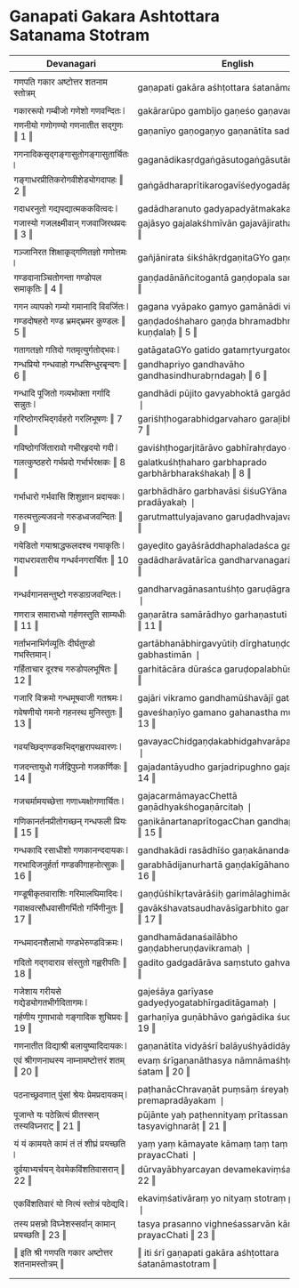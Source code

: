 # Ganapati Gakara Ashtottara Satanama Stotram

| Devanagari | English |
| ------ | ------ |
|  |  |
| गणपति गकार अष्टोत्तर शतनाम स्तोत्रम्   | gaṇapati gakāra aśhṭottara śatanāma stotram   |
|  |  |
| गकाररूपो गम्बीजो गणेशो गणवन्दितः ❘   | gakārarūpo gambījo gaṇeśo gaṇavanditaḥ ❘   |
| गणनीयो गणोगण्यो गणनातीत सद्गुणः ‖ 1 ‖   | gaṇanīyo gaṇogaṇyo gaṇanātīta sadguṇaḥ ‖ 1 ‖   |
|  |  |
| गगनादिकसृद्गङ्गासुतोगङ्गासुतार्चितः ❘   | gaganādikasṛdgaṅgāsutogaṅgāsutārcitaḥ ❘   |
| गङ्गाधरप्रीतिकरोगवीशेड्योगदापहः ‖ 2 ‖   | gaṅgādharaprītikarogavīśeḍyogadāpahaḥ ‖ 2 ‖   |
|  |  |
| गदाधरनुतो गद्यपद्यात्मककवित्वदः ❘   | gadādharanuto gadyapadyātmakakavitvadaḥ ❘   |
| गजास्यो गजलक्ष्मीवान् गजवाजिरथप्रदः ‖ 3 ‖   | gajāsyo gajalakśhmīvān gajavājirathapradaḥ ‖ 3 ‖   |
|  |  |
| गञ्जानिरत शिक्षाकृद्गणितज्ञो गणोत्तमः ❘   | gañjānirata śikśhākṛdgaṇitaGYo gaṇottamaḥ ❘   |
| गण्डदानाञ्चितोगन्ता गण्डोपल समाकृतिः ‖ 4 ‖   | gaṇḍadānāñcitogantā gaṇḍopala samākṛtiḥ ‖ 4 ‖   |
|  |  |
| गगन व्यापको गम्यो गमानादि विवर्जितः ❘   | gagana vyāpako gamyo gamānādi vivarjitaḥ ❘   |
| गण्डदोषहरो गण्ड भ्रमद्भ्रमर कुण्डलः ‖ 5 ‖   | gaṇḍadośhaharo gaṇḍa bhramadbhramara kuṇḍalaḥ ‖ 5 ‖   |
|  |  |
| गतागतज्ञो गतिदो गतमृत्युर्गतोद्भवः ❘   | gatāgataGYo gatido gatamṛtyurgatodbhavaḥ ❘   |
| गन्धप्रियो गन्धवाहो गन्धसिन्धुरबृन्दगः ‖ 6 ‖   | gandhapriyo gandhavāho gandhasindhurabṛndagaḥ ‖ 6 ‖   |
|  |  |
| गन्धादि पूजितो गव्यभोक्ता गर्गादि सन्नुतः ❘   | gandhādi pūjito gavyabhoktā gargādi sannutaḥ ❘   |
| गरिष्ठोगरभिद्गर्वहरो गरलिभूषणः ‖ 7 ‖   | gariśhṭhogarabhidgarvaharo garaḻibhūśhaṇaḥ ‖ 7 ‖   |
|  |  |
| गविष्ठोगर्जितारावो गभीरहृदयो गदी ❘   | gaviśhṭhogarjitārāvo gabhīrahṛdayo gadī ❘   |
| गलत्कुष्ठहरो गर्भप्रदो गर्भार्भरक्षकः ‖ 8 ‖   | galatkuśhṭhaharo garbhaprado garbhārbharakśhakaḥ ‖ 8 ‖   |
|  |  |
| गर्भाधारो गर्भवासि शिशुज्ञान प्रदायकः ❘   | garbhādhāro garbhavāsi śiśuGYāna pradāyakaḥ ❘   |
| गरुत्मत्तुल्यजवनो गरुडध्वजवन्दितः ‖ 9 ‖   | garutmattulyajavano garuḍadhvajavanditaḥ ‖ 9 ‖   |
|  |  |
| गयेडितो गयाश्राद्धफलदश्च गयाकृतिः ❘   | gayeḍito gayāśrāddhaphaladaśca gayākṛtiḥ ❘   |
| गदाधरावतारीच गन्धर्वनगरार्चितः ‖ 10 ‖   | gadādharāvatārīca gandharvanagarārcitaḥ ‖ 10 ‖   |
|  |  |
| गन्धर्वगानसन्तुष्टो गरुडाग्रजवन्दितः ❘   | gandharvagānasantuśhṭo garuḍāgrajavanditaḥ ❘   |
| गणरात्र समाराध्यो गर्हणस्तुति साम्यधीः ‖ 11 ‖   | gaṇarātra samārādhyo garhaṇastuti sāmyadhīḥ ‖ 11 ‖   |
|  |  |
| गर्ताभनाभिर्गव्यूतिः दीर्घतुण्डो गभस्तिमान् ❘   | gartābhanābhirgavyūtiḥ dīrghatuṇḍo gabhastimān ❘   |
| गर्हिताचार दूरश्च गरुडोपलभूषितः ‖ 12 ‖   | garhitācāra dūraśca garuḍopalabhūśhitaḥ ‖ 12 ‖   |
|  |  |
| गजारि विक्रमो गन्धमूषवाजी गतश्रमः ❘   | gajāri vikramo gandhamūśhavājī gataśramaḥ ❘   |
| गवेषणीयो गमनो गहनस्थ मुनिस्तुतः ‖ 13 ‖   | gaveśhaṇīyo gamano gahanastha munistutaḥ ‖ 13 ‖   |
|  |  |
| गवयच्छिद्गण्डकभिद्गह्वरापथवारणः ❘   | gavayacChidgaṇḍakabhidgahvarāpathavāraṇaḥ ❘   |
| गजदन्तायुधो गर्जद्रिपुघ्नो गजकर्णिकः ‖ 14 ‖   | gajadantāyudho garjadripughno gajakarṇikaḥ ‖ 14 ‖   |
|  |  |
| गजचर्मामयच्छेत्ता गणाध्यक्षोगणार्चितः ❘   | gajacarmāmayacChettā gaṇādhyakśhogaṇārcitaḥ ❘   |
| गणिकानर्तनप्रीतोगच्छन् गन्धफली प्रियः ‖ 15 ‖   | gaṇikānartanaprītogacChan gandhaphalī priyaḥ ‖ 15 ‖   |
|  |  |
| गन्धकादि रसाधीशो गणकानन्ददायकः ❘   | gandhakādi rasādhīśo gaṇakānandadāyakaḥ ❘   |
| गरभादिजनुर्हर्ता गण्डकीगाहनोत्सुकः ‖ 16 ‖   | garabhādijanurhartā gaṇḍakīgāhanotsukaḥ ‖ 16 ‖   |
|  |  |
| गण्डूषीकृतवाराशिः गरिमालघिमादिदः ❘   | gaṇḍūśhīkṛtavārāśiḥ garimālaghimādidaḥ ❘   |
| गवाक्षवत्सौधवासीगर्भितो गर्भिणीनुतः ‖ 17 ‖   | gavākśhavatsaudhavāsīgarbhito garbhiṇīnutaḥ ‖ 17 ‖   |
|  |  |
| गन्धमादनशैलाभो गण्डभेरुण्डविक्रमः ❘   | gandhamādanaśailābho gaṇḍabheruṇḍavikramaḥ ❘   |
| गदितो गद्गदाराव संस्तुतो गह्वरीपतिः ‖ 18 ‖   | gadito gadgadārāva saṃstuto gahvarīpatiḥ ‖ 18 ‖   |
|  |  |
| गजेशाय गरीयसे गद्येड्योगतभीर्गदितागमः ❘   | gajeśāya garīyase gadyeḍyogatabhīrgaditāgamaḥ ❘   |
| गर्हणीय गुणाभावो गङ्गादिक शुचिप्रदः ‖ 19 ‖   | garhaṇīya guṇābhāvo gaṅgādika śucipradaḥ ‖ 19 ‖   |
|  |  |
| गणनातीत विद्याश्री बलायुष्यादिदायकः ❘   | gaṇanātīta vidyāśrī balāyuśhyādidāyakaḥ ❘   |
| एवं श्रीगणनाथस्य नाम्नामष्टोत्तरं शतम् ‖ 20 ‖   | evaṃ śrīgaṇanāthasya nāmnāmaśhṭottaraṃ śatam ‖ 20 ‖   |
|  |  |
| पठनाच्छ्रवणात् पुंसां श्रेयः प्रेमप्रदायकम् ❘   | paṭhanācChravaṇāt puṃsāṃ śreyaḥ premapradāyakam ❘   |
| पूजान्ते यः पठेन्नित्यं प्रीतस्सन् तस्यविघ्नराट् ‖ 21 ‖   | pūjānte yaḥ paṭhennityaṃ prītassan tasyavighnarāṭ ‖ 21 ‖   |
|  |  |
| यं यं कामयते कामं तं तं शीघ्रं प्रयच्छति ❘   | yaṃ yaṃ kāmayate kāmaṃ taṃ taṃ śīghraṃ prayacChati ❘   |
| दूर्वयाभ्यर्चयन् देवमेकविंशतिवासरान् ‖ 22 ‖   | dūrvayābhyarcayan devamekaviṃśativāsarān ‖ 22 ‖   |
|  |  |
| एकविंशतिवारं यो नित्यं स्तोत्रं पठेद्यदि ❘   | ekaviṃśativāraṃ yo nityaṃ stotraṃ paṭhedyadi ❘   |
| तस्य प्रसन्नो विघ्नेशस्सर्वान् कामान् प्रयच्छति ‖ 23 ‖   | tasya prasanno vighneśassarvān kāmān prayacChati ‖ 23 ‖   |
|  |  |
| ‖ इति श्री गणपति गकार अष्टोत्तर शतनामस्तोत्रम् ‖   | ‖ iti śrī gaṇapati gakāra aśhṭottara śatanāmastotram ‖   |
|  |  |
|  |  |
